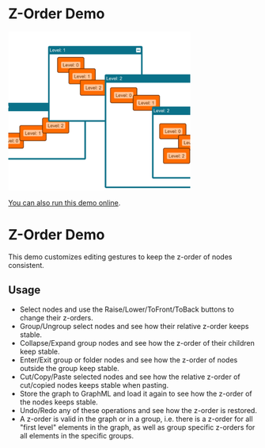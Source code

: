 # Z-Order Demo

<img src="../../resources/image/zorder.png" alt="demo-thumbnail" height="320"/>

[You can also run this demo online](https://live.yworks.com/demos/view/zorder/index.html).

# Z-Order Demo

This demo customizes editing gestures to keep the z-order of nodes consistent.

## Usage

- Select nodes and use the Raise/Lower/ToFront/ToBack buttons to change their z-orders.
- Group/Ungroup select nodes and see how their relative z-order keeps stable.
- Collapse/Expand group nodes and see how the z-order of their children keep stable.
- Enter/Exit group or folder nodes and see how the z-order of nodes outside the group keep stable.
- Cut/Copy/Paste selected nodes and see how the relative z-order of cut/copied nodes keeps stable when pasting.
- Store the graph to GraphML and load it again to see how the z-order of the nodes keeps stable.
- Undo/Redo any of these operations and see how the z-order is restored.
- A z-order is valid in the graph or in a group, i.e. there is a z-order for all "first level" elements in the graph, as well as group specific z-orders for all elements in the specific groups.
